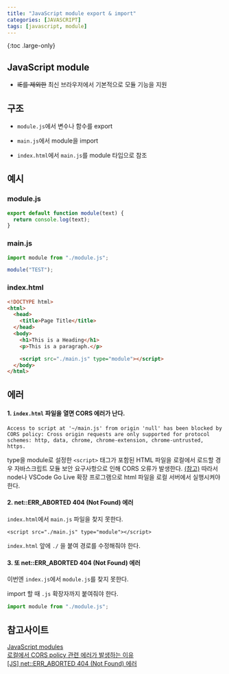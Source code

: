 ```yaml
---
title: "JavaScript module export & import"
categories: [JAVASCRIPT]
tags: [javascript, module]
---
```


{:toc .large-only}

## JavaScript module

- ~~IE를 제외한~~ 최신 브라우저에서 기본적으로 모듈 기능을 지원

## 구조

- `module.js`에서 변수나 함수를 export

- `main.js`에서 module을 import

- `index.html`에서 `main.js`를 module 타입으로 참조

## 예시

### module.js

```js
export default function module(text) {
  return console.log(text);
}
```

### main.js

```js
import module from "./module.js";

module("TEST");
```

### index.html

```html
<!DOCTYPE html>
<html>
  <head>
    <title>Page Title</title>
  </head>
  <body>
    <h1>This is a Heading</h1>
    <p>This is a paragraph.</p>

    <script src="./main.js" type="module"></script>
  </body>
</html>
```

## 에러

#### 1. `index.html` 파일을 열면 CORS 에러가 난다.

`Access to script at '~/main.js' from origin 'null' has been blocked by CORS policy: Cross origin requests are only supported for protocol schemes: http, data, chrome, chrome-extension, chrome-untrusted, https.`

type을 module로 설정한 `<script>` 태그가 포함된 HTML 파일을 로컬에서 로드할 경우 자바스크립트 모듈 보안 요구사항으로 인해 CORS 오류가 발생한다. [(참고)](https://developer.mozilla.org/ko/docs/Web/JavaScript/Guide/Modules#other_differences_between_modules_and_standard_scripts)
따라서 node나 VSCode Go Live 확장 프로그램으로 html 파일을 로컬 서버에서 실행시켜야 한다.

#### 2. net::ERR_ABORTED 404 (Not Found) 에러

`index.html`에서 `main.js` 파일을 찾지 못한다.

`<script src="./main.js" type="module"></script>`

`index.html` 앞에 `./` 을 붙여 경로를 수정해줘야 한다.

#### 3. **또** net::ERR_ABORTED 404 (Not Found) 에러

이번엔 `index.js`에서 `module.js`를 찾지 못한다.

import 할 때 `.js` 확장자까지 붙여줘야 한다.

```js
import module from "./module.js";
```

## 참고사이트

[JavaScript modules](https://developer.mozilla.org/ko/docs/Web/JavaScript/Guide/Modules)<br/>
[로컬에서 CORS policy 관련 에러가 발생하는 이유](https://velog.io/@takeknowledge/%EB%A1%9C%EC%BB%AC%EC%97%90%EC%84%9C-CORS-policy-%EA%B4%80%EB%A0%A8-%EC%97%90%EB%9F%AC%EA%B0%80-%EB%B0%9C%EC%83%9D%ED%95%98%EB%8A%94-%EC%9D%B4%EC%9C%A0-3gk4gyhreu)<br/>
[[JS] net::ERR_ABORTED 404 (Not Found) 에러](https://heeyamsec.tistory.com/36)
